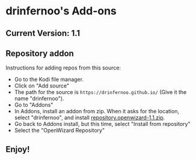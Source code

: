 # drinfernoo's Add-ons
## Current Version: 1.1

## Repository addon

Instructions for adding repos from this source:

<p align="right">
  <ul>
    <li>Go to the Kodi file manager.</li>
    <li>Click on "Add source"</li>
    <li>The path for the source is <code>https://drinfernoo.github.io/</code> (Give it the name "drinfernoo").</li>
    <li>Go to "Addons"</li>
    <li>In Addons, install an addon from zip.  When it asks for the location, select "drinfernoo", and install <a href="repository.openwizard-1.1.zip">repository.openwizard-1.1.zip</a>.</li>
    <li>Go back to Addons install, but this time, select "Install from repository"</li>
    <li>Select the "OpenWizard Repository"</li>
  </ul>
</p>

## Enjoy!
